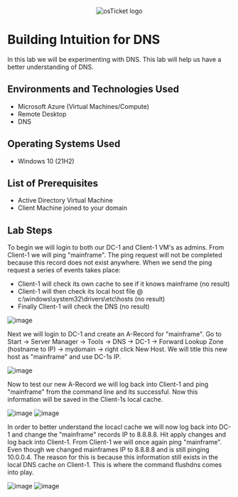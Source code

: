 <p align="center">
<img src="https://i.imgur.com/CtGfsq8.png" alt="osTicket logo"/>
</p>

<h1>Building Intuition for DNS</h1>
In this lab we will be experimenting with DNS. This lab will help us have a better understanding of DNS.<br />

<h2>Environments and Technologies Used</h2>

- Microsoft Azure (Virtual Machines/Compute)
- Remote Desktop
- DNS

<h2>Operating Systems Used </h2>

- Windows 10</b> (21H2)

<h2>List of Prerequisites</h2>

- Active Directory Virtual Machine
- Client Machine joined to your domain

<h2>Lab Steps</h2>
<p>
</p>
<p>
To begin we will login to both our DC-1 and Client-1 VM's as admins. From Client-1 we will ping "mainframe". The ping request will not be completed because this record does not exist anywhere. When we send the ping request a series of events takes place:

  - Client-1 will check its own cache to see if it knows mainframe (no result) 
  - Client-1 will then check its local host file @ c:\windows\system32\drivers\etc\hosts (no result) 
  - Finally Client-1 will check the DNS (no result)
</p>

![image](https://user-images.githubusercontent.com/111653930/236297372-c6d7a8cf-7548-4c1d-846f-f4eaa966ddbf.png)

<p>
Next we will login to DC-1 and create an A-Record for "mainframe". Go to Start -> Server Manager -> Tools -> DNS -> DC-1 -> Forward Lookup Zone (hostname to IP) -> mydomain -> right click New Host. We will title this new host as "mainframe" and use DC-1s IP. 
</p>

![image](https://user-images.githubusercontent.com/111653930/236301566-852bebfe-78b2-49bd-9a39-d464c8071263.png)

<p>
Now to test our new A-Record we will log back into Client-1 and ping "mainframe" from the command line and its successful. Now this information will be saved in the Client-1s local cache.
</p>

![image](https://user-images.githubusercontent.com/111653930/236301983-e3609952-f2a1-48a8-925d-3163ccde127d.png)
![image](https://user-images.githubusercontent.com/111653930/236302907-22d5876f-e623-4c82-9afb-8a5c8ff4ef62.png)

<p>
In order to better understand the locacl cache we will now log back into DC-1 and change the "mainframe" records IP to 8.8.8.8. Hit apply changes and log back into Client-1. From Client-1 we will once again ping "mainframe". Even though we changed mainframes IP to 8.8.8.8 and is still pinging 10.0.0.4. The reason for this is because this information still exists in the local DNS cache on Client-1. This is where the command flushdns comes into play. 
  </p>
  
  ![image](https://user-images.githubusercontent.com/111653930/236304946-e719323a-90cc-4f42-9975-75d293ef1614.png)
  ![image](https://user-images.githubusercontent.com/111653930/236305024-ef9f486c-607c-4d4f-a4f4-3ecd014020bb.png)


